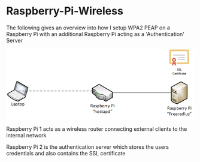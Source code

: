 # Raspberry-Pi-Wireless

The following gives an overview into how I setup WPA2 PEAP on a Raspberry Pi with an additional Raspberry Pi acting as a 'Authentication' Server

![Alt Text](test.png)

Raspberry Pi 1 acts as a wireless router connecting external clients to the internal network

Raspberry Pi 2 is the authentication server which stores the users credentials and also contains the SSL certificate
